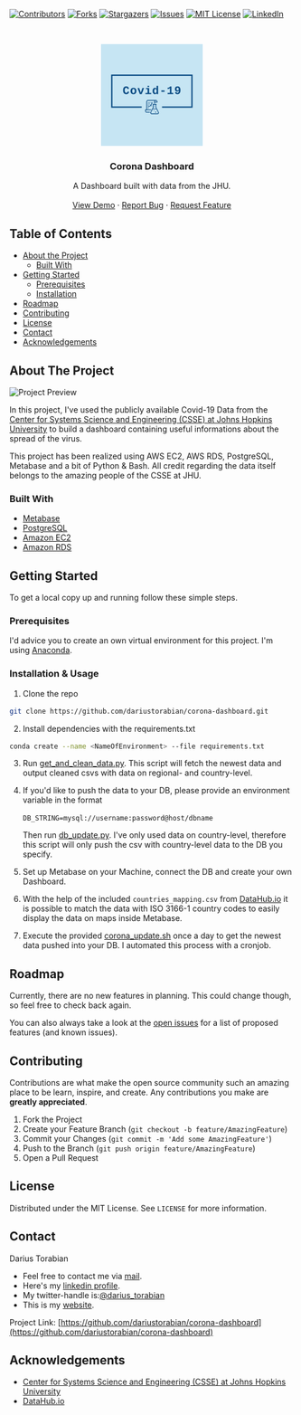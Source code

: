 
[![Contributors][contributors-shield]][contributors-url]
[![Forks][forks-shield]][forks-url]
[![Stargazers][stars-shield]][stars-url]
[![Issues][issues-shield]][issues-url]
[![MIT License][license-shield]][license-url]
[![LinkedIn][linkedin-shield]][linkedin-url]



<!-- PROJECT LOGO -->
<br />
<p align="center">
  <a href="https://github.com/dariustorabian/corona-dashboard">
    <img src="images/logo.png" alt="Logo" width="180" height="180">
  </a>

  <h3 align="center">Corona Dashboard</h3>

  <p align="center">
    A Dashboard built with data from the JHU.
    <br />
    <br />
    <a href="https://bitly.com/coronadt">View Demo</a>
    ·
    <a href="https://github.com/dariustorabian/corona-dashboard/issues">Report Bug</a>
    ·
    <a href="https://github.com/dariustorabian/corona-dashboard/issues">Request Feature</a>
  </p>
</p>



<!-- TABLE OF CONTENTS -->
## Table of Contents

* [About the Project](#about-the-project)
  * [Built With](#built-with)
* [Getting Started](#getting-started)
  * [Prerequisites](#prerequisites)
  * [Installation](#installation)
* [Roadmap](#roadmap)
* [Contributing](#contributing)
* [License](#license)
* [Contact](#contact)
* [Acknowledgements](#acknowledgements)



<!-- ABOUT THE PROJECT -->
## About The Project

![Project Preview](/images/intro.gif)


In this project, I've used the publicly available Covid-19 Data from the [Center for Systems Science and Engineering (CSSE) at Johns Hopkins University](https://github.com/CSSEGISandData/COVID-19) to build a dashboard containing useful informations about the spread of the virus.

This project has been realized using AWS EC2, AWS RDS, PostgreSQL, Metabase and a bit of Python & Bash. All credit regarding the data itself belongs to the amazing people of the CSSE at JHU.



### Built With

* [Metabase](https://www.metabase.com/)
* [PostgreSQL](https://www.postgresql.org/)
* [Amazon EC2](https://aws.amazon.com/de/ec2/)
* [Amazon RDS](https://aws.amazon.com/de/rds/)



<!-- GETTING STARTED -->
## Getting Started

To get a local copy up and running follow these simple steps.

### Prerequisites

I'd advice you to create an own virtual environment for this project. I'm using [Anaconda](https://anaconda.org/).


### Installation & Usage
 
1. Clone the repo
```sh
git clone https://github.com/dariustorabian/corona-dashboard.git
```
2. Install dependencies with the requirements.txt
```sh
conda create --name <NameOfEnvironment> --file requirements.txt
```

3. Run [get_and_clean_data.py](https://github.com/dariustorabian/corona-dashboard/blob/master/src/get_and_glean_data.py). This script will fetch the newest data and output cleaned csvs with data on regional- and country-level.

4. If you'd like to push the data to your DB, please provide an environment variable in the format 

    ```DB_STRING=mysql://username:password@host/dbname```

    Then run [db_update.py](https://github.com/dariustorabian/corona-dashboard/blob/master/src/db_update.py). I've only used data on country-level, therefore this script will only push the csv with country-level data to the DB you specify.

5. Set up Metabase on your Machine, connect the DB and create your own Dashboard.

6. With the help of the included ```countries_mapping.csv``` from [DataHub.io](https://datahub.io/core/country-list) it is possible to match the data with ISO 3166-1 country codes to easily display the data on maps inside Metabase.

7. Execute the provided [corona_update.sh](https://github.com/dariustorabian/corona-dashboard/blob/master/src/corona_update.sh) once a day to get the newest data pushed into your DB. I automated this process with a cronjob.


<!-- ROADMAP -->
## Roadmap

Currently, there are no new features in planning. This could change though, so feel free to check back again.

You can also always take a look at the [open issues](https://github.com/dariustorabian/corona-dashboard/issues) for a list of proposed features (and known issues).



<!-- CONTRIBUTING -->
## Contributing

Contributions are what make the open source community such an amazing place to be learn, inspire, and create. Any contributions you make are **greatly appreciated**.

1. Fork the Project
2. Create your Feature Branch (`git checkout -b feature/AmazingFeature`)
3. Commit your Changes (`git commit -m 'Add some AmazingFeature'`)
4. Push to the Branch (`git push origin feature/AmazingFeature`)
5. Open a Pull Request



<!-- LICENSE -->
## License

Distributed under the MIT License. See `LICENSE` for more information.



<!-- CONTACT -->
## Contact

Darius Torabian

* Feel free to contact me via [mail](mailto:darius.torabian@gmail.com).
* Here's my [linkedin profile](linkedin-url).
* My twitter-handle is:[@darius_torabian](https://twitter.com/darius_torabian)
* This is my [website](https://dariustorabian.de).

Project Link: [https://github.com/dariustorabian/corona-dashboard](https://github.com/dariustorabian/corona-dashboard)



<!-- ACKNOWLEDGEMENTS -->
## Acknowledgements

* [Center for Systems Science and Engineering (CSSE) at Johns Hopkins University](https://github.com/CSSEGISandData/COVID-19)
* [DataHub.io](https://datahub.io/core/country-list)





<!-- MARKDOWN LINKS & IMAGES -->
<!-- https://www.markdownguide.org/basic-syntax/#reference-style-links -->
[contributors-shield]: https://img.shields.io/github/contributors/dariustorabian/corona-dashboard.svg?style=flat-square
[contributors-url]: https://github.com/dariustorabian/corona-dashboard/graphs/contributors
[forks-shield]: https://img.shields.io/github/forks/dariustorabian/corona-dashboard.svg?style=flat-square
[forks-url]: https://github.com/dariustorabian/corona-dashboard/network/members
[stars-shield]: https://img.shields.io/github/stars/dariustorabian/corona-dashboard.svg?style=flat-square
[stars-url]: https://github.com/dariustorabian/corona-dashboard/stargazers
[issues-shield]: https://img.shields.io/github/issues/dariustorabian/corona-dashboard.svg?style=flat-square
[issues-url]: https://github.com/dariustorabian/corona-dashboard/issue
[license-shield]: https://img.shields.io/github/license/dariustorabian/corona-dashboard.svg?style=flat-square
[license-url]: https://github.com/dariustorabian/corona-dashboard/LICENSE.txt
[linkedin-shield]: https://img.shields.io/badge/-LinkedIn-black.svg?style=flat-square&logo=linkedin&colorB=555
[linkedin-url]: www.linkedin.com/in/dariustorabian
[product-screenshot]: images/screenshot.png